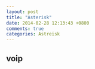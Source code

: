 ```yaml
---
layout: post
title: "Asterisk"
date: 2014-02-28 12:13:43 +0800
comments: true
categories: Astreisk
---
```


voip
----